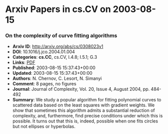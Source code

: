 # Arxiv Papers in cs.CV on 2003-08-15
### On the complexity of curve fitting algorithms
- **Arxiv ID**: http://arxiv.org/abs/cs/0308023v1
- **DOI**: 10.1016/j.jco.2004.01.004
- **Categories**: **cs.CC**, cs.CV, I.4.8; I.5.1; G.3
- **Links**: [PDF](http://arxiv.org/pdf/cs/0308023v1)
- **Published**: 2003-08-15 15:37:43+00:00
- **Updated**: 2003-08-15 15:37:43+00:00
- **Authors**: N. Chernov, C. Lesort, N. Simanyi
- **Comment**: 8 pages, no figures
- **Journal**: Journal of Complexity, Vol. 20, Issue 4, August 2004, pp. 484-492
- **Summary**: We study a popular algorithm for fitting polynomial curves to scattered data based on the least squares with gradient weights. We show that sometimes this algorithm admits a substantial reduction of complexity, and, furthermore, find precise conditions under which this is possible. It turns out that this is, indeed, possible when one fits circles but not ellipses or hyperbolas.



